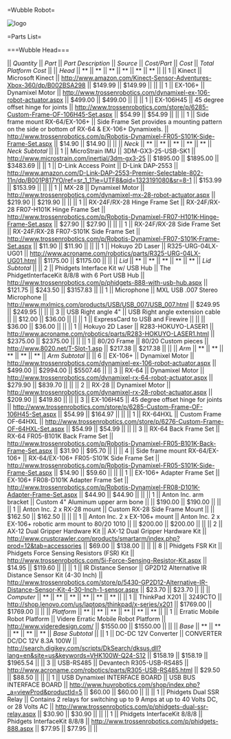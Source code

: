 =Wubble Robot=

<img alt="logo" src="http://ua-ros-pkg.googlecode.com/svn/trunk/arrg/wiki/images/wubble2_description_color_coded.png" />

=Parts List=

===Wubble Head===

|| *Quantity* || *Part* || *Part Description* || *Source* || *Cost/Part* || *Cost* || *Total Platform Cost* || 
|| *Head* || ** || ** || ** || ** || ** || ** || 
|| 1 || Kinect || Microsoft Kinect || http://www.amazon.com/Kinect-Sensor-Adventures-Xbox-360/dp/B002BSA298 || $149.99 || $149.99 ||  || 
|| 1 || EX-106+ || Dynamixel Motor || http://www.trossenrobotics.com/dynamixel-ex-106-robot-actuator.aspx || $499.00 || $499.00 ||  || 
|| 1 || EX-106H45 || 45 degree offset hinge for joints || http://www.trossenrobotics.com/store/p/6285-Custom-Frame-OF-106H45-Set.aspx || $54.99 || $54.99 ||  || 
|| 1 || Side frame mount RX-64/EX-106+ || Side Frame Set provides a mounting pattern on the side or bottom of RX-64 & EX-106+ Dynamixels. || http://www.trossenrobotics.com/p/Robotis-Dynamixel-FR05-S101K-Side-Frame-Set.aspx || $14.90 || $14.90 ||  || 
|| *Neck* || ** || ** || ** || ** || ** || *Neck Subtotal* || 
|| 1 || MicroStrain IMU || 3DM-GX3-25-USB-SK1 || http://www.microstrain.com/inertial/3dm-gx3-25 || $1895.00 || $1895.00 || $3483.69 || 
|| 1 || D-Link Access Point || D-Link DAP-2553 || http://www.amazon.com/D-Link-DAP-2553-Premier-Selectable-802-11n/dp/B001P817YO/ref=sr_1_1?ie=UTF8&qid=1323191080&sr=8-1 || $153.99 || $153.99 ||  || 
|| 1 || MX-28 || Dynamixel Motor || http://www.trossenrobotics.com/dynamixel-mx-28-robot-actuator.aspx || $219.90 || $219.90 ||  || 
|| 1 || RX-24F/RX-28 Hinge Frame Set || RX-24F/RX-28 FR07-H101K Hinge Frame Set || http://www.trossenrobotics.com/p/Robotis-Dynamixel-FR07-H101K-Hinge-Frame-Set.aspx || $27.90 || $27.90 ||  || 
|| 1 || RX-24F/RX-28 Side Frame Set || RX-24F/RX-28 FR07-S101K Side Frame Set || http://www.trossenrobotics.com/p/Robotis-Dynamixel-FR07-S101K-Frame-Set.aspx || $11.90 || $11.90 ||  || 
|| 1 || Hokuyo 2D Laser || R325-URG-04LX-UG01 || http://www.acroname.com/robotics/parts/R325-URG-04LX-UG01.html || $1175.00 || $1175.00 ||  || 
|| *Lid* || ** || ** || ** || ** || ** || *Lid Subtotal* || 
|| 2 || Phidgets Interface Kit w/ USB Hub || The PhidgetInterfaceKit 8/8/8 with 6 Port USB Hub || http://www.trossenrobotics.com/p/phidgets-888-with-usb-hub.aspx || $121.75 || $243.50 || $3157.83 || 
|| 1 || Microphone || MXL USB .007 Stereo Microphone || http://www.mxlmics.com/products/USB/USB_007/USB_007.html || $249.95 || $249.95 ||  || 
|| 3 || USB Right angle 4" || USB Right angle extension cable ||  || $12.00 || $36.00 ||  || 
|| 1 || ExpressCard to USB and Firewire ||  ||  || $36.00 || $36.00 ||  || 
|| 1 || Hokuyo 2D Laser || R283-HOKUYO-LASER1 || http://www.acroname.com/robotics/parts/R283-HOKUYO-LASER1.html || $2375.00 || $2375.00 ||  || 
|| 1 || 80/20 Frame || 80/20 Custom pieces  || http://www.8020.net/T-Slot-1.asp || $217.38 || $217.38 ||  || 
|| *Arm* || ** || ** || ** || ** || ** || *Arm Subtotal* || 
|| 6 || EX-106+ || Dynamixel Motor || http://www.trossenrobotics.com/dynamixel-ex-106-robot-actuator.aspx || $499.00 || $2994.00 || $5507.46 || 
|| 3 || RX-64 || Dynamixel Motor || http://www.trossenrobotics.com/dynamixel-rx-64-robot-actuator.aspx || $279.90 || $839.70 ||  || 
|| 2 || RX-28 || Dynamixel Motor || http://www.trossenrobotics.com/dynamixel-rx-28-robot-actuator.aspx || $209.90 || $419.80 ||  || 
|| 3 || EX-106H45 || 45 degree offset hinge for joints || http://www.trossenrobotics.com/store/p/6285-Custom-Frame-OF-106H45-Set.aspx || $54.99 || $164.97 ||  || 
|| 1 || RX-64HXL || Custom Frame OF-64HXL || http://www.trossenrobotics.com/store/p/6276-Custom-Frame-OF-64HXL-Set.aspx || $54.99 || $54.99 ||  || 
|| 3 || RX-64 Back Frame Set || RX-64 FR05-B101K Back Frame Set || http://www.trossenrobotics.com/p/Robotis-Dynamixel-FR05-B101K-Back-Frame-Set.aspx || $31.90 || $95.70 ||  || 
|| 4 || Side frame mount RX-64/EX-106+ || RX-64/EX-106+ FR05-S101K Side Frame Set || http://www.trossenrobotics.com/p/Robotis-Dynamixel-FR05-S101K-Side-Frame-Set.aspx || $14.90 || $59.60 ||  || 
|| 1 || EX-106+ Adapter Frame Set || EX-106+ FR08-D101K Adapter Frame Set || http://www.trossenrobotics.com/p/Robotis-Dynamixel-FR08-D101K-Adapter-Frame-Set.aspx || $44.90 || $44.90 ||  || 
|| 1 || Anton Inc. arm bracket || Custom 4" Aluminum upper arm bone ||  || $190.00 || $190.00 ||  || 
|| 1 || Anton Inc. 2 x RX-28 mount || Custom RX-28 Side Frame Mount ||  || $162.50 || $162.50 ||  || 
|| 1 || Anton Inc. 2 x EX-106+ mount || Anton Inc. 2 x EX-106+ robotic arm mount to 80/20 1010 ||  || $200.00 || $200.00 ||  || 
|| 2 || AX-12 Dual Gripper Hardware Kit || AX-12 Dual Gripper Hardware Kit || http://www.crustcrawler.com/products/smartarm/index.php?prod=12&tab=accessories || $69.00 || $138.00 ||  || 
|| 8 || Phidgets FSR Kit || Phidgets Force Sensing Resistors (FSR) Kit || http://www.trossenrobotics.com/5i-Force-Sensing-Resistor-Kit.aspx || $14.95 || $119.60 ||  || 
|| 1 || IR Distance Sensor || GP2D12 Alternative IR Distance Sensor Kit (4-30 Inch) || http://www.trossenrobotics.com/store/p/5430-GP2D12-Alternative-IR-Distance-Sensor-Kit-4-30-Inch-1-sensor.aspx || $23.70 || $23.70 ||  || 
|| *Computer* || ** || ** || ** || ** || ** || ** || 
|| 1 || ThinkPad X201 || 3249CTO || http://shop.lenovo.com/us/laptops/thinkpad/x-series/x201 || $1769.00 || $1769.00 ||  || 
|| *Platform* || ** || ** || ** || ** || ** || ** || 
|| 1 || Erratic Mobile Robot Platform || Videre Erratic Mobile Robot Platform || http://www.videredesign.com/ || $1550.00 || $1550.00 ||  || 
|| *Base* || ** || ** || ** || ** || ** || *Base Subtotal* || 
|| 1 || DC-DC 12V Converter || CONVERTER DC/DC 12V 8.3A 100W || http://search.digikey.com/scripts/DkSearch/dksus.dll?lang=en&site=us&keywords=VHK100W-Q24-S12 || $158.19 || $158.19 || $1965.54 || 
|| 3 || USB-RS485 || Devantech R305-USB-RS485 || http://www.acroname.com/robotics/parts/R305-USB-RS485.html || $29.50 || $88.50 ||  || 
|| 1 || USB Dynamixel INTERFACE BOARD || USB BUS INTERFACE BOARD || http://www.huvrobotics.com/shop/index.php?_a=viewProd&productId=5 || $60.00 || $60.00 ||  || 
|| 1 || Phidgets Dual SSR Relay || Contains 2 relays for switching up to 9 Amps at up to 40 Volts DC, or 28 Volts AC || http://www.trossenrobotics.com/p/phidgets-dual-ssr-relay.aspx || $30.90 || $30.90 ||  || 
|| 1 || Phidgets InterfaceKit 8/8/8 || Phidgets InterfaceKit 8/8/8 || http://www.trossenrobotics.com/p/phidgets-888.aspx || $77.95 || $77.95 ||  || 
